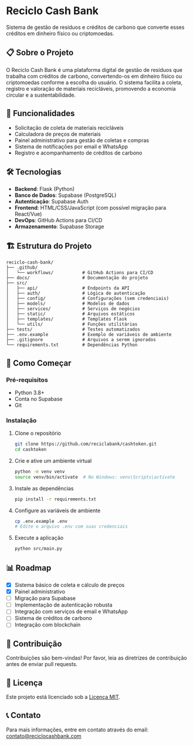 # Reciclo Cash Bank

Sistema de gestão de resíduos e créditos de carbono que converte esses créditos em dinheiro físico ou criptomoedas.

## 📋 Sobre o Projeto

O Reciclo Cash Bank é uma plataforma digital de gestão de resíduos que trabalha com créditos de carbono, convertendo-os em dinheiro físico ou criptomoedas conforme a escolha do usuário. O sistema facilita a coleta, registro e valoração de materiais recicláveis, promovendo a economia circular e a sustentabilidade.

## 🚀 Funcionalidades

- Solicitação de coleta de materiais recicláveis
- Calculadora de preços de materiais
- Painel administrativo para gestão de coletas e compras
- Sistema de notificações por email e WhatsApp
- Registro e acompanhamento de créditos de carbono

## 🛠️ Tecnologias

- **Backend**: Flask (Python)
- **Banco de Dados**: Supabase (PostgreSQL)
- **Autenticação**: Supabase Auth
- **Frontend**: HTML/CSS/JavaScript (com possível migração para React/Vue)
- **DevOps**: GitHub Actions para CI/CD
- **Armazenamento**: Supabase Storage

## 🏗️ Estrutura do Projeto

```
reciclo-cash-bank/
├── .github/
│   └── workflows/           # GitHub Actions para CI/CD
├── docs/                    # Documentação do projeto
├── src/
│   ├── api/                 # Endpoints da API
│   ├── auth/                # Lógica de autenticação
│   ├── config/              # Configurações (sem credenciais)
│   ├── models/              # Modelos de dados
│   ├── services/            # Serviços de negócios
│   ├── static/              # Arquivos estáticos
│   ├── templates/           # Templates Flask
│   └── utils/               # Funções utilitárias
├── tests/                   # Testes automatizados
├── .env.example             # Exemplo de variáveis de ambiente
├── .gitignore               # Arquivos a serem ignorados
└── requirements.txt         # Dependências Python
```

## 🚦 Como Começar

### Pré-requisitos

- Python 3.8+
- Conta no Supabase
- Git

### Instalação

1. Clone o repositório
   ```bash
   git clone https://github.com/reciclabank/cashtoken.git
   cd cashtoken
   ```

2. Crie e ative um ambiente virtual
   ```bash
   python -m venv venv
   source venv/bin/activate  # No Windows: venv\Scripts\activate
   ```

3. Instale as dependências
   ```bash
   pip install -r requirements.txt
   ```

4. Configure as variáveis de ambiente
   ```bash
   cp .env.example .env
   # Edite o arquivo .env com suas credenciais
   ```

5. Execute a aplicação
   ```bash
   python src/main.py
   ```

## 📊 Roadmap

- [x] Sistema básico de coleta e cálculo de preços
- [x] Painel administrativo
- [ ] Migração para Supabase
- [ ] Implementação de autenticação robusta
- [ ] Integração com serviços de email e WhatsApp
- [ ] Sistema de créditos de carbono
- [ ] Integração com blockchain

## 🤝 Contribuição

Contribuições são bem-vindas! Por favor, leia as diretrizes de contribuição antes de enviar pull requests.

## 📄 Licença

Este projeto está licenciado sob a [Licença MIT](LICENSE).

## 📞 Contato

Para mais informações, entre em contato através do email: [contato@reciclocashbank.com](mailto:contato@reciclocashbank.com)

